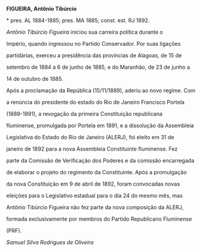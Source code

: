 **FIGUEIRA, Antônio Tibúrcio**



\* pres. AL 1884-1885; pres. MA 1885; const. est. RJ 1892.



*Antônio Tibúrcio Figueira* iniciou sua carreira política durante o

Império, quando ingressou no Partido Conservador. Por suas ligações

partidárias, exerceu a presidência das províncias de Alagoas, de 15 de

setembro de 1884 a 6 de junho de 1885, e do Maranhão, de 23 de junho a

14 de outubro de 1885.



Após a proclamação da República (15/11/1889), aderiu ao novo regime. Com

a renúncia do presidente do estado do Rio de Janeiro Francisco Portela

(1889-1891), a revogação da primeira Constituição republicana

fluminense, promulgada por Portela em 1891, e a dissolução da Assembleia

Legislativa do Estado do Rio de Janeiro (ALERJ), foi eleito em 31 de

janeiro de 1892 para a nova Assembleia Constituinte fluminense. Fez

parte da Comissão de Verificação dos Poderes e da comissão encarregada

de elaborar o projeto do regimento da Constituinte. Após a promulgação

da nova Constituição em 9 de abril de 1892, foram convocadas novas

eleições para o Legislativo estadual para o dia 24 do mesmo mês, mas

Antônio Tibúrcio Figueira não fez parte da nova composição da ALERJ,

formada exclusivamente por membros do Partido Republicano Fluminense

(PRF).



*Samuel Silva Rodrigues de Oliveira*



